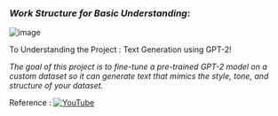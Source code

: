 ### *Work Structure for Basic Understanding*:

![image](https://github.com/user-attachments/assets/94857680-b05a-4282-9831-22418da7c4a6)

To Understanding the Project : Text Generation using GPT-2!<br>

*The goal of this project is to fine-tune a pre-trained GPT-2 model on a custom dataset so it can generate text that mimics the style, tone, and structure of your dataset.*

Reference : [![YouTube](https://img.shields.io/badge/YouTube-%23FF0000.svg?logo=YouTube&logoColor=white)](https://youtu.be/TRq20jiBH1E?si=r4Ruu0yLc5I0zEHN)
